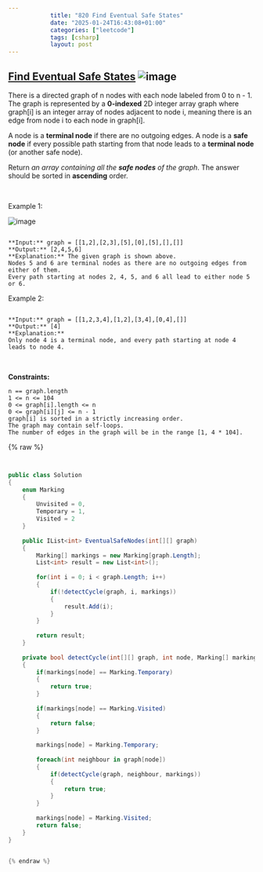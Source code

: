 ```yaml
---
            title: "820 Find Eventual Safe States"
            date: "2025-01-24T16:43:08+01:00"
            categories: ["leetcode"]
            tags: [csharp]
            layout: post
---
```

            
## [Find Eventual Safe States](https://leetcode.com/problems/find-eventual-safe-states) ![image](https://img.shields.io/badge/Difficulty-Medium-orange)

There is a directed graph of n nodes with each node labeled from 0 to n - 1. The graph is represented by a **0-indexed** 2D integer array graph where graph[i] is an integer array of nodes adjacent to node i, meaning there is an edge from node i to each node in graph[i].

A node is a **terminal node** if there are no outgoing edges. A node is a **safe node** if every possible path starting from that node leads to a **terminal node** (or another safe node).

Return *an array containing all the **safe nodes** of the graph*. The answer should be sorted in **ascending** order.

 

Example 1:

![image](https://s3-lc-upload.s3.amazonaws.com/uploads/2018/03/17/picture1.png)
```

**Input:** graph = [[1,2],[2,3],[5],[0],[5],[],[]]
**Output:** [2,4,5,6]
**Explanation:** The given graph is shown above.
Nodes 5 and 6 are terminal nodes as there are no outgoing edges from either of them.
Every path starting at nodes 2, 4, 5, and 6 all lead to either node 5 or 6.
```

Example 2:

```

**Input:** graph = [[1,2,3,4],[1,2],[3,4],[0,4],[]]
**Output:** [4]
**Explanation:**
Only node 4 is a terminal node, and every path starting at node 4 leads to node 4.

```

 

**Constraints:**

	n == graph.length
	1 <= n <= 104
	0 <= graph[i].length <= n
	0 <= graph[i][j] <= n - 1
	graph[i] is sorted in a strictly increasing order.
	The graph may contain self-loops.
	The number of edges in the graph will be in the range [1, 4 * 104].

{% raw %}


```csharp


public class Solution 
{
    enum Marking
    {
        Unvisited = 0,
        Temporary = 1,
        Visited = 2
    }    
    
    public IList<int> EventualSafeNodes(int[][] graph) 
    {
        Marking[] markings = new Marking[graph.Length];
        List<int> result = new List<int>();
        
        for(int i = 0; i < graph.Length; i++)
        {
            if(!detectCycle(graph, i, markings))
            {
                result.Add(i);        
            }
        }
        
        return result;
    }
    
    private bool detectCycle(int[][] graph, int node, Marking[] markings)
    {
        if(markings[node] == Marking.Temporary)
        {
            return true;
        }
        
        if(markings[node] == Marking.Visited)
        {
            return false;
        }
        
        markings[node] = Marking.Temporary;
        
        foreach(int neighbour in graph[node])
        {   
            if(detectCycle(graph, neighbour, markings))
            {
                return true;
            }            
        }       
        
        markings[node] = Marking.Visited;
        return false;        
    }
}


{% endraw %}
```
